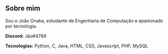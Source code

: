 ## Sobre mim

Sou o João Onaka, estudante de Engenharia de Computação e apaixonado por tecnologia.

**Discord:** Jão#4789

**Tecnologias:** Python, C, Java, HTML, CSS, Javascript, PHP, MySQL
